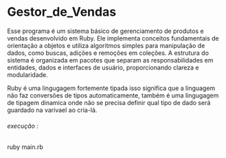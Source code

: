 # Gestor_de_Vendas
Esse programa é um sistema básico de gerenciamento de produtos e vendas desenvolvido em Ruby. Ele implementa conceitos fundamentais de orientação a objetos e utiliza algoritmos simples para manipulação de dados, como buscas, adições e remoções em coleções. A estrutura do sistema é organizada em pacotes que separam as responsabilidades em entidades, dados e interfaces de usuário, proporcionando clareza e modularidade.

Ruby é uma lingugagem fortemente tipada isso significa que a linguagem não faz conversões de tipos automaticamente, também é uma lingugagem de tipagem dinamica onde não se precisa definir qual tipo de dado será guardado na varivael ao cria-lá.

###### execução :

ruby main.rb
